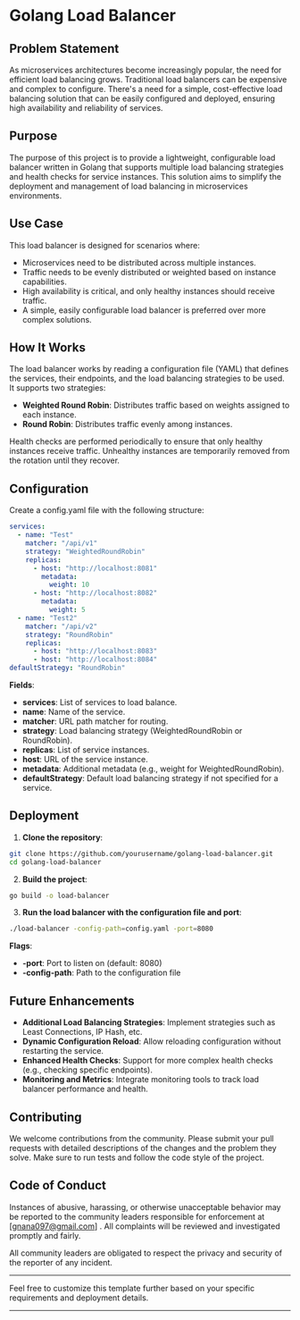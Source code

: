# Golang Load Balancer

## Problem Statement

As microservices architectures become increasingly popular, the need for efficient load balancing grows. Traditional load balancers can be expensive and complex to configure. There's a need for a simple, cost-effective load balancing solution that can be easily configured and deployed, ensuring high availability and reliability of services.

## Purpose

The purpose of this project is to provide a lightweight, configurable load balancer written in Golang that supports multiple load balancing strategies and health checks for service instances. This solution aims to simplify the deployment and management of load balancing in microservices environments.

## Use Case

This load balancer is designed for scenarios where:

- Microservices need to be distributed across multiple instances.
- Traffic needs to be evenly distributed or weighted based on instance capabilities.
- High availability is critical, and only healthy instances should receive traffic.
- A simple, easily configurable load balancer is preferred over more complex solutions.

## How It Works

The load balancer works by reading a configuration file (YAML) that defines the services, their endpoints, and the load balancing strategies to be used. It supports two strategies:

- **Weighted Round Robin**: Distributes traffic based on weights assigned to each instance.
- **Round Robin**: Distributes traffic evenly among instances.

Health checks are performed periodically to ensure that only healthy instances receive traffic. Unhealthy instances are temporarily removed from the rotation until they recover.

## Configuration

Create a config.yaml file with the following structure:

```yaml
services:
  - name: "Test"
    matcher: "/api/v1"
    strategy: "WeightedRoundRobin"
    replicas:
      - host: "http://localhost:8081"
        metadata:
          weight: 10
      - host: "http://localhost:8082"
        metadata:
          weight: 5
  - name: "Test2"
    matcher: "/api/v2"
    strategy: "RoundRobin"
    replicas:
      - host: "http://localhost:8083"
      - host: "http://localhost:8084"
defaultStrategy: "RoundRobin"
```

**Fields**:

- **services**: List of services to load balance.
- **name**: Name of the service.
- **matcher**: URL path matcher for routing.
- **strategy**: Load balancing strategy (WeightedRoundRobin or RoundRobin).
- **replicas**: List of service instances.
- **host**: URL of the service instance.
- **metadata**: Additional metadata (e.g., weight for WeightedRoundRobin).
- **defaultStrategy**: Default load balancing strategy if not specified for a service.

## Deployment

1. **Clone the repository**:

```sh
git clone https://github.com/yourusername/golang-load-balancer.git
cd golang-load-balancer
```

2. **Build the project**:

```sh
go build -o load-balancer
```

3. **Run the load balancer with the configuration file and port**:

```sh
./load-balancer -config-path=config.yaml -port=8080
```

**Flags**:

- **-port**: Port to listen on (default: 8080)
- **-config-path**: Path to the configuration file

## Future Enhancements

- **Additional Load Balancing Strategies**: Implement strategies such as Least Connections, IP Hash, etc.
- **Dynamic Configuration Reload**: Allow reloading configuration without restarting the service.
- **Enhanced Health Checks**: Support for more complex health checks (e.g., checking specific endpoints).
- **Monitoring and Metrics**: Integrate monitoring tools to track load balancer performance and health.

## Contributing

We welcome contributions from the community. Please submit your pull requests with detailed descriptions of the changes and the problem they solve. Make sure to run tests and follow the code style of the project.

## Code of Conduct

Instances of abusive, harassing, or otherwise unacceptable behavior may be reported to the community leaders responsible for enforcement at [gnana097@gmail.com] . All complaints will be reviewed and investigated promptly and fairly.

All community leaders are obligated to respect the privacy and security of the reporter of any incident.

---

Feel free to customize this template further based on your specific requirements and deployment details.

---
